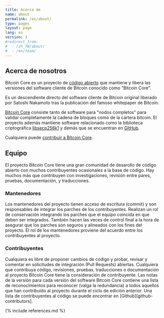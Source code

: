 ```yaml
---
title: Acerca de
name: about
permalink: /es/about/
type: pages
layout: page
lang: es
version: 3
#redirect_from:
#  - /zh_TW/about/
#  - /en/team/
---
```


## Acerca de nosotros

Bitcoin Core es un proyecto de [código abierto](https://opensource.org/) que mantiene y libera las versiones del software cliente de Bitcoin conocido como "Bitcoin Core".

Es un descendiente directo del software cliente de Bitcoin original liberado por Satoshi Nakamoto tras la publicación del famoso whitepaper de Bitcoin.

[Bitcoin Core](https://github.com/bitcoin/bitcoin) consiste tanto de software para "nodos completos" para validar completamente la cadena de bloques como de la cartera bitcoin. El proyecto además mantiene software relacionado como la biblioteca criptográfica [libsecp256k1](https://github.com/bitcoin-core/secp256k1) y demás que se encuentran en [GitHub](https://github.com/bitcoin-core).

Cualquiera puede [contribuír a Bitcoin Core](/en/contribute/).  <!-- XXX /es/contribute once available XXX -->

## Equipo

El proyecto Bitcoin Core tiene una gran comunidad de desarollo de código abierto con muchos contribuyentes ocasionales a la base de código.
Hay muchos más que contribuyen con investigaciones, revisión entre pares, pruebas, documentación, y traducciones.

### Mantenedores

Los mantenedores del proyecto tienen acceso de escritura (commit) y son responsables de integrar los parches de los contribuyentes. Realizan un rol de conservación integrando los parches que el equipo coincida en que deben ser integrados. También hacen las veces de control final a la hora de asegurar que los parches son seguros y alineados con los fines del proyecto. El rol de los mantenedores proviene del acuerdo entre los contribuyentes al proyecto.

### Contribuyentes

Cualquiera es libre de proponer cambios de código y probar, revisar y comentar en solicitudes de integración (Pull Requests) abiertas.
Cualquiera que contribuya código, revisiones, pruebas, traducciones o documentación al proyecto Bitcoin Core tiene la consideración de contribuyente.
Las notas de la versión para cada versión del software Bitcoin Core contiene una lista de reconocimientos para reconocer (valga la redundancia) a todos aquellos que han contribuído al proyecto durante el ciclo de edición anterior.
Una lista de contribuyentes al código se puede encontrar en [Github][github-contributors].

{% include references.md %}
